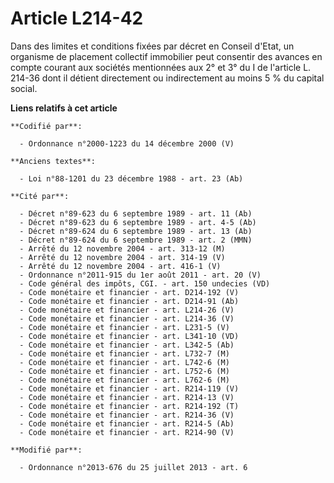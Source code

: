 # Article L214-42

Dans des limites et conditions fixées par décret en Conseil d'Etat, un organisme de placement collectif immobilier peut
consentir des avances en compte courant aux sociétés mentionnées aux 2° et 3° du I de l'article L. 214-36 dont il détient
directement ou indirectement au moins 5 % du capital social.

**Liens relatifs à cet article**

	**Codifié par**:

	  - Ordonnance n°2000-1223 du 14 décembre 2000 (V)

	**Anciens textes**:

	  - Loi n°88-1201 du 23 décembre 1988 - art. 23 (Ab)

	**Cité par**:

	  - Décret n°89-623 du 6 septembre 1989 - art. 11 (Ab)
	  - Décret n°89-623 du 6 septembre 1989 - art. 4-5 (Ab)
	  - Décret n°89-624 du 6 septembre 1989 - art. 13 (Ab)
	  - Décret n°89-624 du 6 septembre 1989 - art. 2 (MMN)
	  - Arrêté du 12 novembre 2004 - art. 313-12 (M)
	  - Arrêté du 12 novembre 2004 - art. 314-19 (V)
	  - Arrêté du 12 novembre 2004 - art. 416-1 (V)
	  - Ordonnance n°2011-915 du 1er août 2011 - art. 20 (V)
	  - Code général des impôts, CGI. - art. 150 undecies (VD)
	  - Code monétaire et financier - art. D214-192 (V)
	  - Code monétaire et financier - art. D214-91 (Ab)
	  - Code monétaire et financier - art. L214-26 (V)
	  - Code monétaire et financier - art. L214-36 (V)
	  - Code monétaire et financier - art. L231-5 (V)
	  - Code monétaire et financier - art. L341-10 (VD)
	  - Code monétaire et financier - art. L342-5 (Ab)
	  - Code monétaire et financier - art. L732-7 (M)
	  - Code monétaire et financier - art. L742-6 (M)
	  - Code monétaire et financier - art. L752-6 (M)
	  - Code monétaire et financier - art. L762-6 (M)
	  - Code monétaire et financier - art. R214-119 (V)
	  - Code monétaire et financier - art. R214-13 (V)
	  - Code monétaire et financier - art. R214-192 (T)
	  - Code monétaire et financier - art. R214-36 (V)
	  - Code monétaire et financier - art. R214-5 (Ab)
	  - Code monétaire et financier - art. R214-90 (V)

	**Modifié par**:

	  - Ordonnance n°2013-676 du 25 juillet 2013 - art. 6
